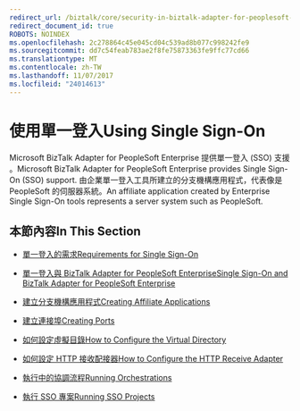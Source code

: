 ```yaml
---
redirect_url: /biztalk/core/security-in-biztalk-adapter-for-peoplesoft-enterprise/
redirect_document_id: true
ROBOTS: NOINDEX
ms.openlocfilehash: 2c278864c45e045cd04c539ad8b077c998242fe9
ms.sourcegitcommit: dd7c54feab783ae2f8fe75873363fe9ffc77cd66
ms.translationtype: MT
ms.contentlocale: zh-TW
ms.lasthandoff: 11/07/2017
ms.locfileid: "24014613"
---
```

# <a name="using-single-sign-on"></a><span data-ttu-id="00130-101">使用單一登入</span><span class="sxs-lookup"><span data-stu-id="00130-101">Using Single Sign-On</span></span>
<span data-ttu-id="00130-102">Microsoft BizTalk Adapter for PeopleSoft Enterprise 提供單一登入 (SSO) 支援 。</span><span class="sxs-lookup"><span data-stu-id="00130-102">Microsoft BizTalk Adapter for PeopleSoft Enterprise provides Single Sign-On (SSO) support.</span></span> <span data-ttu-id="00130-103">由企業單一登入工具所建立的分支機構應用程式，代表像是 PeopleSoft 的伺服器系統。</span><span class="sxs-lookup"><span data-stu-id="00130-103">An affiliate application created by Enterprise Single Sign-On tools represents a server system such as PeopleSoft.</span></span>  
  
## <a name="in-this-section"></a><span data-ttu-id="00130-104">本節內容</span><span class="sxs-lookup"><span data-stu-id="00130-104">In This Section</span></span>  
  
-   [<span data-ttu-id="00130-105">單一登入的需求</span><span class="sxs-lookup"><span data-stu-id="00130-105">Requirements for Single Sign-On</span></span>](../core/requirements-for-single-sign-on2.md)  
  
-   [<span data-ttu-id="00130-106">單一登入與 BizTalk Adapter for PeopleSoft Enterprise</span><span class="sxs-lookup"><span data-stu-id="00130-106">Single Sign-On and BizTalk Adapter for PeopleSoft Enterprise</span></span>](../core/single-sign-on-and-biztalk-adapter-for-peoplesoft-enterprise.md)  
  
-   [<span data-ttu-id="00130-107">建立分支機構應用程式</span><span class="sxs-lookup"><span data-stu-id="00130-107">Creating Affiliate Applications</span></span>](../core/creating-affiliate-applications2.md)  
  
-   [<span data-ttu-id="00130-108">建立連接埠</span><span class="sxs-lookup"><span data-stu-id="00130-108">Creating Ports</span></span>](../core/creating-ports.md)  
  
-   [<span data-ttu-id="00130-109">如何設定虛擬目錄</span><span class="sxs-lookup"><span data-stu-id="00130-109">How to Configure the Virtual Directory</span></span>](../core/how-to-configure-the-virtual-directory.md)  
  
-   [<span data-ttu-id="00130-110">如何設定 HTTP 接收配接器</span><span class="sxs-lookup"><span data-stu-id="00130-110">How to Configure the HTTP Receive Adapter</span></span>](../core/how-to-configure-the-http-receive-adapter1.md)  
  
-   [<span data-ttu-id="00130-111">執行中的協調流程</span><span class="sxs-lookup"><span data-stu-id="00130-111">Running Orchestrations</span></span>](../core/running-orchestrations2.md)  
  
-   [<span data-ttu-id="00130-112">執行 SSO 專案</span><span class="sxs-lookup"><span data-stu-id="00130-112">Running SSO Projects</span></span>](../core/running-sso-projects1.md)